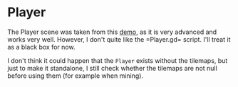 # Player

The Player scene was taken from this [demo](https://godotengine.org/asset-library/asset/1637), as it is very advanced and works very well.
However, I don't quite like the =Player.gd= script.
I'll treat it as a black box for now.

I don't think it could happen that the `Player` exists without the tilemaps,
but just to make it standalone, I still check whether the tilemaps are not null before using them (for example when mining).
